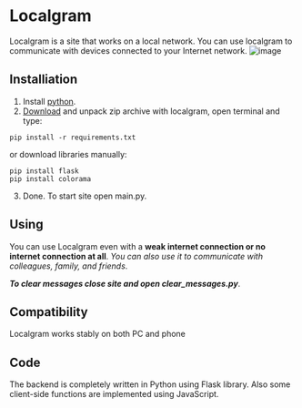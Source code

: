 # Localgram
Localgram is a site that works on a local network.
You can use localgram to communicate with devices connected to your Internet network.
![image](https://github.com/user-attachments/assets/896a7145-2188-4cb0-9e04-19f6f9291bc0)
## Installiation
1. Install [python](https://www.python.org/downloads/).
2. [Download](https://github.com/livemer/Localgram/archive/refs/heads/main.zip) and unpack zip archive with localgram, open terminal and type:
```
pip install -r requirements.txt
```
or download libraries manually:
```
pip install flask
pip install colorama
```
3. Done. To start site open main.py.
## Using
You can use Localgram even with a **weak internet connection or no internet connection at all**. *You can also use it to communicate with colleagues, family, and friends*.

***To clear messages close site and open clear_messages.py***.
## Compatibility
Localgram works stably on both PC and phone
## Code
The backend is completely written in Python using Flask library. Also some client-side functions are implemented using JavaScript.
